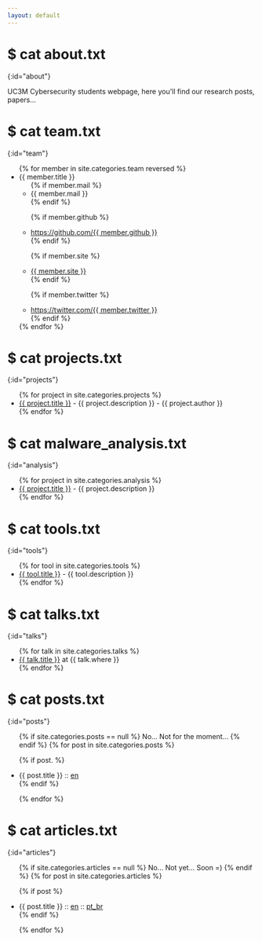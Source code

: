 ```yaml
---
layout: default
---
```


# $ cat about.txt
{:id="about"}

UC3M Cybersecurity students webpage, here you'll find our research posts, papers...

# $ cat team.txt
{:id="team"}

<ul>
{% for member in site.categories.team reversed %}
<li id="{{ member.title }}">{{ member.title }}
<ul>
{% if member.mail %}
<li>{{ member.mail }}</li>
{% endif %}

{% if member.github %}
<li><a href="https://github.com/{{ member.github }}">https://github.com/{{ member.github }}</a></li>
{% endif %}

{% if member.site %}
<li><a href="{{ member.site }}">{{ member.site }}</a></li>
{% endif %}

{% if member.twitter %}
<li><a href="https://twitter.com/{{ member.twitter }}">https://twitter.com/{{ member.twitter }}</a></li>
{% endif %}

</ul>

</li>
{% endfor %}
</ul>

# $ cat projects.txt
{:id="projects"}

<ul>
{% for project in site.categories.projects %}
<li><a href="{{ project.link }}">{{ project.title }}</a> - {{ project.description }} - {{ project.author }}</li>
{% endfor %}
</ul>

# $ cat malware_analysis.txt
{:id="analysis"}

<ul>
{% for project in site.categories.analysis %}
<li><a href="{{ project.link }}">{{ project.title }}</a> - {{ project.description }}</li>
{% endfor %}
</ul>

# $ cat tools.txt
{:id="tools"}

<ul>
{% for tool in site.categories.tools %}
<li><a href="{{ tool.link }}">{{ tool.title }}</a> - {{ tool.description }}</li>
{% endfor %}
</ul>

# $ cat talks.txt
{:id="talks"}

<ul>
{% for talk in site.categories.talks %}
<li><a href="{{ talk.link }}" title="{{ talk.description }}">{{ talk.title }}</a> at {{ talk.where }}</li>
{% endfor %}
</ul>

# $ cat posts.txt
{:id="posts"}

<ul>
{% if site.categories.posts == null %}
No... Not for the moment...
{% endif %}
{% for post in site.categories.posts %}

{% if post. %}
<li>{{ post.title }} :: <a href="{{ post.url | prepend:site.baseurl }}" title="{{ post.description }}">en</a></li>
{% endif %}

{% endfor %}
</ul>

# $ cat articles.txt
{:id="articles"}

<ul>
{% if site.categories.articles == null %}
No... Not yet... Soon =)
{% endif %}
{% for post in site.categories.articles %}

{% if post %}
<li>{{ post.title }} :: <a href="{{ post.url  }}" title="{{ post.description }}">en</a> :: <a href="{{ post.pt }}" title="{{ post.description_pt }}">pt_br</a></li>
{% endif %}

{% endfor %}
</ul>
